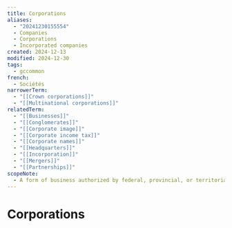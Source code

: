 ```yaml
---
title: Corporations
aliases:
  - "20241230155554"
  - Companies
  - Corporations
  - Incorporated companies
created: 2024-12-13
modified: 2024-12-30
tags:
  - gccommon
french:
  - Sociétés
narrowerTerm:
  - "[[Crown corporations]]"
  - "[[Multinational corporations]]"
relatedTerm:
  - "[[Businesses]]"
  - "[[Conglomerates]]"
  - "[[Corporate image]]"
  - "[[Corporate income tax]]"
  - "[[Corporate names]]"
  - "[[Headquarters]]"
  - "[[Incorporation]]"
  - "[[Mergers]]"
  - "[[Partnerships]]"
scopeNote:
  - A form of business authorized by federal, provincial, or territorial law to act as a separate legal entity. A corporation may be owned by one or more persons.
---
```

# Corporations
